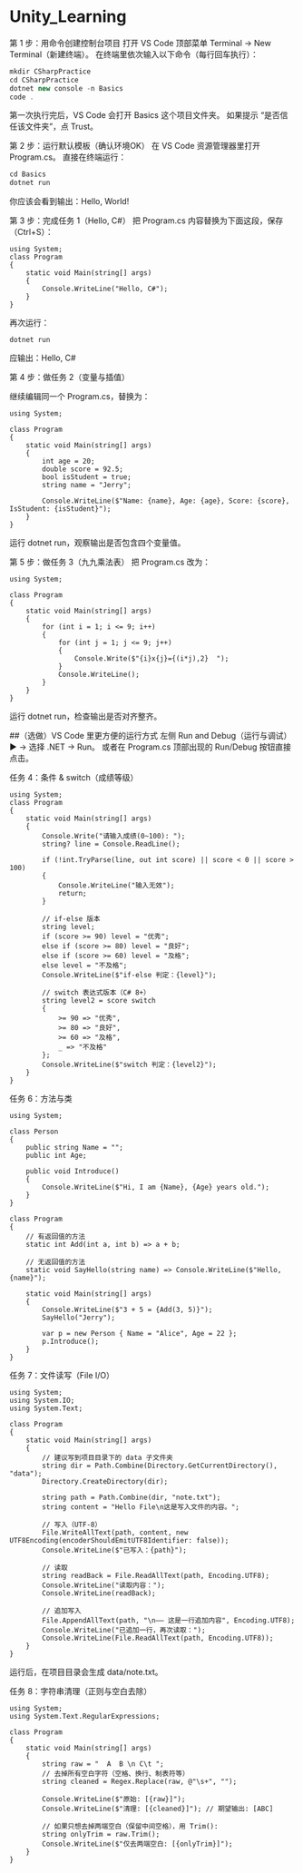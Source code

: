 # Unity_Learning

第 1 步：用命令创建控制台项目
打开 VS Code 顶部菜单 Terminal → New Terminal（新建终端）。
在终端里依次输入以下命令（每行回车执行）：
```c#
mkdir CSharpPractice
cd CSharpPractice
dotnet new console -n Basics
code .
```
第一次执行完后，VS Code 会打开 Basics 这个项目文件夹。
如果提示 “是否信任该文件夹”，点 Trust。

  
第 2 步：运行默认模板（确认环境OK）
在 VS Code 资源管理器里打开 Program.cs。
直接在终端运行：
```c#
cd Basics
dotnet run
```
你应该会看到输出：Hello, World!
  
第 3 步：完成任务 1（Hello, C#）
把 Program.cs 内容替换为下面这段，保存（Ctrl+S）：
```
using System;
class Program
{
    static void Main(string[] args)
    {
        Console.WriteLine("Hello, C#");
    }
}
```
再次运行：
```
dotnet run
```
应输出：Hello, C#
  
第 4 步：做任务 2（变量与插值）

继续编辑同一个 Program.cs，替换为：
```
using System;

class Program
{
    static void Main(string[] args)
    {
        int age = 20;
        double score = 92.5;
        bool isStudent = true;
        string name = "Jerry";

        Console.WriteLine($"Name: {name}, Age: {age}, Score: {score}, IsStudent: {isStudent}");
    }
}
```
运行 dotnet run，观察输出是否包含四个变量值。
  
第 5 步：做任务 3（九九乘法表）
把 Program.cs 改为：
```
using System;

class Program
{
    static void Main(string[] args)
    {
        for (int i = 1; i <= 9; i++)
        {
            for (int j = 1; j <= 9; j++)
            {
                Console.Write($"{i}x{j}={(i*j),2}  ");
            }
            Console.WriteLine();
        }
    }
}
```
运行 dotnet run，检查输出是否对齐整齐。
   
##（选做）VS Code 里更方便的运行方式
左侧 Run and Debug（运行与调试） ▶️ → 选择 .NET → Run。
或者在 Program.cs 顶部出现的 Run/Debug 按钮直接点击。
  
任务 4：条件 & switch（成绩等级）
```
using System;
class Program
{
    static void Main(string[] args)
    {
        Console.Write("请输入成绩(0~100): ");
        string? line = Console.ReadLine();

        if (!int.TryParse(line, out int score) || score < 0 || score > 100)
        {
            Console.WriteLine("输入无效");
            return;
        }

        // if-else 版本
        string level;
        if (score >= 90) level = "优秀";
        else if (score >= 80) level = "良好";
        else if (score >= 60) level = "及格";
        else level = "不及格";
        Console.WriteLine($"if-else 判定：{level}");

        // switch 表达式版本（C# 8+）
        string level2 = score switch
        {
            >= 90 => "优秀",
            >= 80 => "良好",
            >= 60 => "及格",
            _ => "不及格"
        };
        Console.WriteLine($"switch 判定：{level2}");
    }
}
```

任务 6：方法与类
```
using System;

class Person
{
    public string Name = "";
    public int Age;

    public void Introduce()
    {
        Console.WriteLine($"Hi, I am {Name}, {Age} years old.");
    }
}

class Program
{
    // 有返回值的方法
    static int Add(int a, int b) => a + b;

    // 无返回值的方法
    static void SayHello(string name) => Console.WriteLine($"Hello, {name}");

    static void Main(string[] args)
    {
        Console.WriteLine($"3 + 5 = {Add(3, 5)}");
        SayHello("Jerry");

        var p = new Person { Name = "Alice", Age = 22 };
        p.Introduce();
    }
}
```
任务 7：文件读写（File I/O）
```
using System;
using System.IO;
using System.Text;

class Program
{
    static void Main(string[] args)
    {
        // 建议写到项目目录下的 data 子文件夹
        string dir = Path.Combine(Directory.GetCurrentDirectory(), "data");
        Directory.CreateDirectory(dir);

        string path = Path.Combine(dir, "note.txt");
        string content = "Hello File\n这是写入文件的内容。";

        // 写入（UTF-8）
        File.WriteAllText(path, content, new UTF8Encoding(encoderShouldEmitUTF8Identifier: false));
        Console.WriteLine($"已写入：{path}");

        // 读取
        string readBack = File.ReadAllText(path, Encoding.UTF8);
        Console.WriteLine("读取内容：");
        Console.WriteLine(readBack);

        // 追加写入
        File.AppendAllText(path, "\n—— 这是一行追加内容", Encoding.UTF8);
        Console.WriteLine("已追加一行，再次读取：");
        Console.WriteLine(File.ReadAllText(path, Encoding.UTF8));
    }
}
```

运行后，在项目目录会生成 data/note.txt。

任务 8：字符串清理（正则与空白去除）
```
using System;
using System.Text.RegularExpressions;

class Program
{
    static void Main(string[] args)
    {
        string raw = "  A  B \n C\t ";
        // 去掉所有空白字符（空格、换行、制表符等）
        string cleaned = Regex.Replace(raw, @"\s+", "");

        Console.WriteLine($"原始: [{raw}]");
        Console.WriteLine($"清理: [{cleaned}]"); // 期望输出: [ABC]

        // 如果只想去掉两端空白（保留中间空格），用 Trim():
        string onlyTrim = raw.Trim();
        Console.WriteLine($"仅去两端空白: [{onlyTrim}]");
    }
}
```
